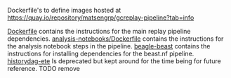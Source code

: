 Dockerfile's to define images hosted at https://quay.io/repository/matsengrp/gcreplay-pipeline?tab=info

[Dockerfile](./Dockerfile) contains the instructions for the main replay pipeline dependencies.
[analysis-notebooks/Dockerfile](./analysis-notebooks/Dockerfile) contains the instructions for the analysis notebook steps in the pipeline.
[beagle-beast](./beagle-beast/Dockerfile) contains the instructions for installing dependencies for the beast.nf pipeline.
[historydag-ete]() Is deprecated but kept around for the time being for future reference. TODO remove 

